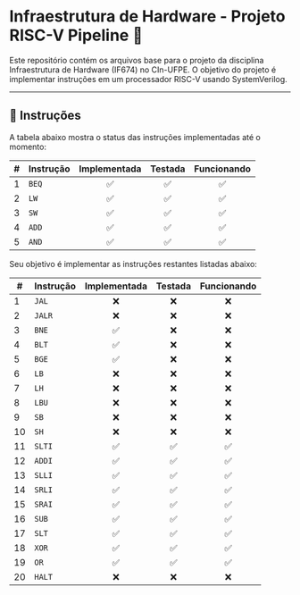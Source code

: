 # Infraestrutura de Hardware - Projeto RISC-V Pipeline 🚀

Este repositório contém os arquivos base para o projeto da disciplina Infraestrutura de Hardware (IF674) no CIn-UFPE. O objetivo do projeto é implementar instruções em um processador RISC-V usando SystemVerilog.

---

## 📝 Instruções

A tabela abaixo mostra o status das instruções implementadas até o momento:

| # | Instrução | Implementada | Testada | Funcionando |
|---|-----------|:-----------:|:-------:|:-----------:|
| 1 | `BEQ`     |     ✅     |   ✅   |     ✅     |
| 2 | `LW`      |     ✅     |   ✅   |     ✅     |
| 3 | `SW`      |     ✅     |   ✅   |     ✅     |
| 4 | `ADD`     |     ✅     |   ✅   |     ✅     |
| 5 | `AND`     |     ✅     |   ✅   |     ✅     |

Seu objetivo é implementar as instruções restantes listadas abaixo:

| #  | Instrução | Implementada | Testada | Funcionando |                                                  
| -- | --------- | :----------: | :-----: | :---------: | 
| 1  | `JAL`     |       ❌      |    ❌    |      ❌      
| 2  | `JALR`    |       ❌      |    ❌    |      ❌     
| 3  | `BNE`     |       ✅      |    ❌    |      ❌      
| 4  | `BLT`     |       ✅      |    ❌    |      ❌     
| 5  | `BGE`     |       ✅      |    ❌    |      ❌   
| 6  | `LB`      |       ❌      |    ❌    |      ❌      
| 7  | `LH`      |       ❌      |    ❌    |      ❌      
| 8  | `LBU`     |       ❌      |    ❌    |      ❌      
| 9  | `SB`      |       ❌      |    ❌    |      ❌      
| 10 | `SH`      |       ❌      |    ❌    |      ❌      
| 11 | `SLTI`    |       ✅      |    ✅    |      ✅      
| 12 | `ADDI`    |       ✅      |    ✅    |      ✅      
| 13 | `SLLI`    |       ✅      |    ✅    |      ✅      
| 14 | `SRLI`    |       ✅      |    ✅    |      ✅      
| 15 | `SRAI`    |       ✅      |    ✅    |      ✅      
| 16 | `SUB`     |       ✅      |    ✅    |      ✅      
| 17 | `SLT`     |       ✅      |    ✅    |      ✅     
| 18 | `XOR`     |       ✅      |    ✅    |      ✅      
| 19 | `OR`      |       ✅      |    ✅    |      ✅     
| 20 | `HALT`    |       ❌      |    ❌    |      ❌      


